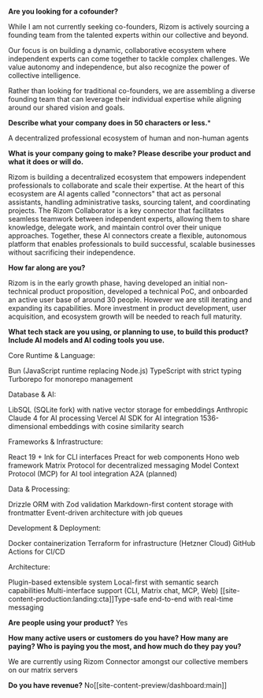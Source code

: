 
**Are you looking for a cofounder?**

While I am not currently seeking co-founders, Rizom is actively sourcing a founding team from the talented experts within our collective and beyond.

Our focus is on building a dynamic, collaborative ecosystem where independent experts can come together to tackle complex challenges. We value autonomy and independence, but also recognize the power of collective intelligence.

Rather than looking for traditional co-founders, we are assembling a diverse founding team that can leverage their individual expertise while aligning around our shared vision and goals.

**Describe what your company does in 50 characters or less.***

A decentralized professional ecosystem of human and non-human agents

**What is your company going to make? Please describe your product and what it does or will do.**

Rizom is building a decentralized ecosystem that empowers independent professionals to collaborate and scale their expertise. At the heart of this ecosystem are AI agents called "connectors" that act as personal assistants, handling administrative tasks, sourcing talent, and coordinating projects. The Rizom Collaborator is a key connector that facilitates seamless teamwork between independent experts, allowing them to share knowledge, delegate work, and maintain control over their unique approaches. Together, these AI connectors create a flexible, autonomous platform that enables professionals to build successful, scalable businesses without sacrificing their independence.

**How far along are you?**

Rizom is in the early growth phase, having developed an initial non-technical product proposition, developed a technical PoC, and onboarded an active user base of around 30 people. However we are still iterating and expanding its capabilities. More investment in product development, user acquisition, and ecosystem growth will be needed to reach full maturity.

**What tech stack are you using, or planning to use, to build this product? Include AI models and AI coding tools you use.**

Core Runtime & Language:

Bun (JavaScript runtime replacing Node.js)
TypeScript with strict typing
Turborepo for monorepo management

Database & AI:

LibSQL (SQLite fork) with native vector storage for embeddings
Anthropic Claude 4 for AI processing
Vercel AI SDK for AI integration
1536-dimensional embeddings with cosine similarity search

Frameworks & Infrastructure:

React 19 + Ink for CLI interfaces
Preact for web components
Hono web framework
Matrix Protocol for decentralized messaging
Model Context Protocol (MCP) for AI tool integration
A2A (planned)

Data & Processing:

Drizzle ORM with Zod validation
Markdown-first content storage with frontmatter
Event-driven architecture with job queues

Development & Deployment:

Docker containerization
Terraform for infrastructure (Hetzner Cloud)
GitHub Actions for CI/CD

Architecture:

Plugin-based extensible system
Local-first with semantic search capabilities
Multi-interface support (CLI, Matrix chat, MCP, Web)
[[site-content-production:landing:cta]]Type-safe end-to-end with real-time messaging

**Are people using your product?**
Yes

**How many active users or customers do you have? How many are paying? Who is paying you the most, and how much do they pay you?**

We are currently using Rizom Connector amongst our collective members on our matrix servers

**Do you have revenue?**
No[[site-content-preview/dashboard:main]]